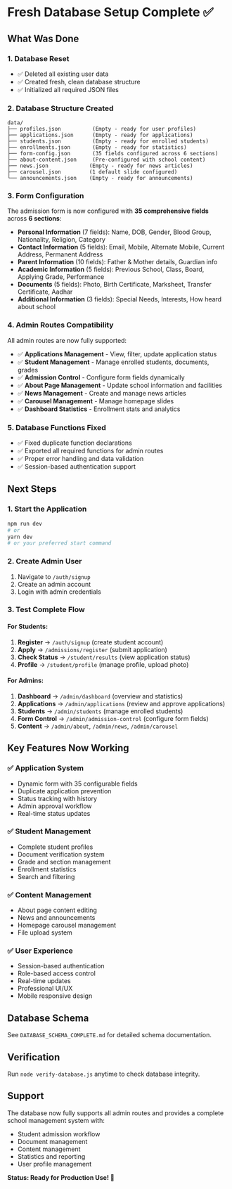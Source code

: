 # Fresh Database Setup Complete ✅

## What Was Done

### 1. **Database Reset**
- ✅ Deleted all existing user data
- ✅ Created fresh, clean database structure
- ✅ Initialized all required JSON files

### 2. **Database Structure Created**
```
data/
├── profiles.json          (Empty - ready for user profiles)
├── applications.json      (Empty - ready for applications)  
├── students.json          (Empty - ready for enrolled students)
├── enrollments.json       (Empty - ready for statistics)
├── form-config.json       (35 fields configured across 6 sections)
├── about-content.json     (Pre-configured with school content)
├── news.json             (Empty - ready for news articles)
├── carousel.json         (1 default slide configured)
└── announcements.json    (Empty - ready for announcements)
```

### 3. **Form Configuration**
The admission form is now configured with **35 comprehensive fields** across **6 sections**:

- **Personal Information** (7 fields): Name, DOB, Gender, Blood Group, Nationality, Religion, Category
- **Contact Information** (5 fields): Email, Mobile, Alternate Mobile, Current Address, Permanent Address  
- **Parent Information** (10 fields): Father & Mother details, Guardian info
- **Academic Information** (5 fields): Previous School, Class, Board, Applying Grade, Performance
- **Documents** (5 fields): Photo, Birth Certificate, Marksheet, Transfer Certificate, Aadhar
- **Additional Information** (3 fields): Special Needs, Interests, How heard about school

### 4. **Admin Routes Compatibility**
All admin routes are now fully supported:

- ✅ **Applications Management** - View, filter, update application status
- ✅ **Student Management** - Manage enrolled students, documents, grades
- ✅ **Admission Control** - Configure form fields dynamically
- ✅ **About Page Management** - Update school information and facilities
- ✅ **News Management** - Create and manage news articles
- ✅ **Carousel Management** - Manage homepage slides
- ✅ **Dashboard Statistics** - Enrollment stats and analytics

### 5. **Database Functions Fixed**
- ✅ Fixed duplicate function declarations
- ✅ Exported all required functions for admin routes
- ✅ Proper error handling and data validation
- ✅ Session-based authentication support

## Next Steps

### 1. Start the Application
```bash
npm run dev
# or
yarn dev
# or your preferred start command
```

### 2. Create Admin User
1. Navigate to `/auth/signup`
2. Create an admin account
3. Login with admin credentials

### 3. Test Complete Flow

#### For Students:
1. **Register** → `/auth/signup` (create student account)
2. **Apply** → `/admissions/register` (submit application)
3. **Check Status** → `/student/results` (view application status)
4. **Profile** → `/student/profile` (manage profile, upload photo)

#### For Admins:
1. **Dashboard** → `/admin/dashboard` (overview and statistics)
2. **Applications** → `/admin/applications` (review and approve applications)
3. **Students** → `/admin/students` (manage enrolled students)
4. **Form Control** → `/admin/admission-control` (configure form fields)
5. **Content** → `/admin/about`, `/admin/news`, `/admin/carousel`

## Key Features Now Working

### ✅ Application System
- Dynamic form with 35 configurable fields
- Duplicate application prevention
- Status tracking with history
- Admin approval workflow
- Real-time status updates

### ✅ Student Management
- Complete student profiles
- Document verification system
- Grade and section management
- Enrollment statistics
- Search and filtering

### ✅ Content Management
- About page content editing
- News and announcements
- Homepage carousel management
- File upload system

### ✅ User Experience
- Session-based authentication
- Role-based access control
- Real-time updates
- Professional UI/UX
- Mobile responsive design

## Database Schema
See `DATABASE_SCHEMA_COMPLETE.md` for detailed schema documentation.

## Verification
Run `node verify-database.js` anytime to check database integrity.

## Support
The database now fully supports all admin routes and provides a complete school management system with:
- Student admission workflow
- Document management
- Content management
- Statistics and reporting
- User profile management

**Status: Ready for Production Use! 🚀**
